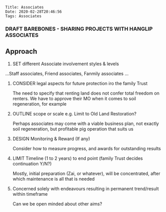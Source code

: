     Title: Associates
    Date: 2020-02-28T20:46:56
    Tags: Associates

### DRAFT BAREBONES - SHARING PROJECTS WITH HANGLIP ASSOCIATES

## Approach 

<!-- more -->

1. SET different Associate involvement styles & levels

...Staff associates, Friend associates, Fanmily associates ...

1. CONSIDER legal aspects for future protection iro the family Trust

   The need to specify that renting land does not confer total freedom on renters. We have to approve their MO when it comes to soil regeneration, for example

1. OUTLINE scope or scale e.g. Limit to Old Land Restoration?

   Perhaps associates may come with a viable business plan, not exactly soil regeneration, but profitable pig operation that suits us

1. DESIGN Monitoring & Reward (If any)

   Consider how to measure progress, and awards for outstanding results

1. LIMIT Timeline (1 to 2 years) to end point (family Trust decides continuation Y/N?)

   Mostly, initial preparation (Zai, or whatever), will be concentrated, after which maintenance is all that is needed

1. Concerned solely with endeavours resulting in permanent trend/result within timeframe

   Can we be open minded about other aims?



